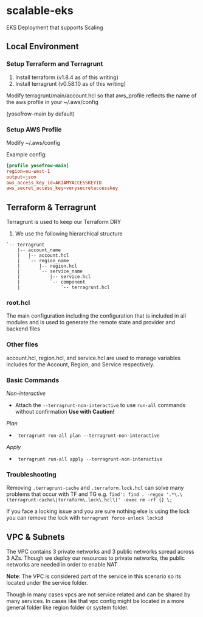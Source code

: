 # scalable-eks

EKS Deployment that supports Scaling

## Local Environment 

### Setup Terraform and Terragrunt

1. Install terraform (v1.8.4 as of this writing)
2. Install terragrunt (v0.58.10 as of this writing)

Modify terragrunt/main/account.hcl so that aws_profile reflects the name of the aws profile in your ~/.aws/config 

(yosefrow-main by default)

### Setup AWS Profile

Modify ~/.aws/config

Example config:
```toml
[profile yosefrow-main]
region=eu-west-1
output=json
aws_access_key_id=AKIAMYACCESSKEYID
aws_secret_access_key=verysecretaccesskey
```

## Terraform & Terragrunt

Terragrunt is used to keep our Terraform DRY

1. We use the following hierarchical structure

```
`-- terragrunt
    |-- account_name
    |   |-- account.hcl
    |   `-- region_name
    |       |-- region.hcl
    |       `-- service_name
    |           |-- service.hcl
    |           `-- component
    |               `-- terragrunt.hcl
```

### root.hcl

The main configuration including the configuration that is included in all modules and is used to generate the remote state and provider and backend files 

### Other files

account.hcl, region.hcl, and service.hcl are used to manage variables includes for the Account, Region, and Service respectively.

### Basic Commands

*Non-interactive*
- Attach the `--terragrunt-non-interactive` to use  `run-all` commands without confirmation **Use with Caution!**

*Plan*
- ` terragrunt run-all plan --terragrunt-non-interactive`

*Apply*
- ` terragrunt run-all apply --terragrunt-non-interactive`



### Troubleshooting

Removing `.terragrunt-cache` and `.terraform.lock.hcl` can solve many problems that occur with TF and TG e.g. `find': find . -regex '.*\.\(terragrunt-cache\|terraform\.lock\.hcl\)' -exec rm -rf {} \;`

If you face a locking issue and you are sure nothing else is using the lock you can remove the lock with `terragrunt force-unlock lockid`

## VPC & Subnets

The VPC contains 3 private networks and 3 public networks spread across 3 AZs. Though we deploy our resources to private networks, the public networks are needed in order to enable NAT

**Note**: The VPC is considered part of the service in this scenario so its located under the service folder. 

Though in many cases vpcs are not service related and can be shared by many services. In cases like that vpc config might be located in a more general folder like region folder or system folder.